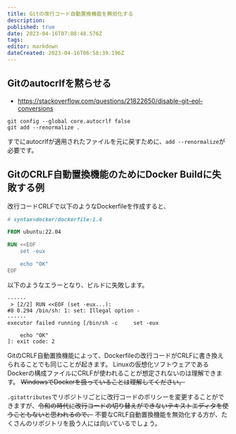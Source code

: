 ```yaml
---
title: Gitの改行コード自動置換機能を無効化する
description: 
published: true
date: 2023-04-16T07:08:48.576Z
tags: 
editor: markdown
dateCreated: 2023-04-16T06:58:39.196Z
---
```


## Gitのautocrlfを黙らせる

- <https://stackoverflow.com/questions/21822650/disable-git-eol-conversions>

```
git config --global core.autocrlf false
git add --renormalize .
```

すでにautocrlfが適用されたファイルを元に戻すために、`add --renormalize`が必要です。

## GitのCRLF自動置換機能のためにDocker Buildに失敗する例

改行コードCRLFで以下のようなDockerfileを作成すると、

```dockerfile
# syntax=docker/dockerfile:1.4

FROM ubuntu:22.04

RUN <<EOF
    set -eux

    echo "OK"
EOF
```

以下のようなエラーとなり、ビルドに失敗します。

```
------
 > [2/2] RUN <<EOF (set -eux...):
#8 0.294 /bin/sh: 1: set: Illegal option -
------
executor failed running [/bin/sh -c     set -eux

    echo "OK"
]: exit code: 2
```

GitのCRLF自動置換機能によって、Dockerfileの改行コードがCRLFに書き換えられることでも同じことが起きます。
Linuxの仮想化ソフトウェアであるDockerの構成ファイルにCRLFが使われることが想定されないのは理解できます。
~~WindowsでDockerを扱っていることは理解してください。~~

`.gitattributes`でリポジトリごとに改行コードのポリシーを変更することができますが、~~令和の時代に改行コードの切り替えができないテキストエディタを使うこともないと思われるので、~~ 不要なCRLF自動置換機能を無効化する方が、たくさんのリポジトリを扱う人には向いているでしょう。
